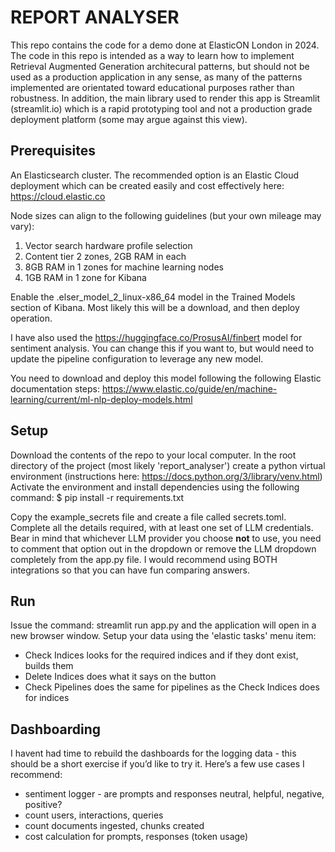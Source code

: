 # REPORT ANALYSER

This repo contains the code for a demo done at ElasticON London in 2024.
The code in this repo is intended as a way to learn how to implement Retrieval Augmented Generation architecural patterns, 
but should not be used as a production application in any sense, as many of the patterns implemented are orientated toward
educational purposes rather than robustness. In addition, the main library used to render this app is Streamlit (streamlit.io)
which is a rapid prototyping tool and not a production grade deployment platform (some may argue against this view).

## Prerequisites
An Elasticsearch cluster. The recommended option is an Elastic Cloud deployment which can be created easily and cost
effectively here: https://cloud.elastic.co

Node sizes can align to the following guidelines (but your own mileage may vary):
1. Vector search hardware profile selection
2. Content tier 2 zones, 2GB RAM in each
3. 8GB RAM in 1 zones for machine learning nodes
4. 1GB RAM in 1 zone for Kibana

Enable the .elser_model_2_linux-x86_64 model in the Trained Models section of Kibana. Most likely this will be a download, and then deploy operation.

I have also used the https://huggingface.co/ProsusAI/finbert model for sentiment analysis. You can change this if you want to, but would need to update the pipeline configuration to leverage any new model.

You need to download and deploy this model following the following Elastic documentation steps:
https://www.elastic.co/guide/en/machine-learning/current/ml-nlp-deploy-models.html

## Setup
Download the contents of the repo to your local computer.
In the root directory of the project (most likely 'report_analyser') create a python virtual environment (instructions here: https://docs.python.org/3/library/venv.html)
Activate the environment and install dependencies using the following command: $ pip install -r requirements.txt

Copy the example_secrets file and create a file called secrets.toml.
Complete all the details required, with at least one set of LLM credentials. Bear in mind that whichever LLM provider you choose **not** to use, you need to comment that option out in the dropdown or remove the LLM dropdown completely from the app.py file. I would recommend using BOTH integrations so that you can have fun comparing answers. 

## Run
Issue the command: streamlit run app.py and the application will open in a new browser window.
Setup your data using the 'elastic tasks' menu item:
- Check Indices looks for the required indices and if they dont exist, builds them
- Delete Indices does what it says on the button
- Check Pipelines does the same for pipelines as the Check Indices does for indices

## Dashboarding
I havent had time to rebuild the dashboards for the logging data - this should be a short exercise if you’d like to try it. 
Here’s a few use cases I recommend:
- sentiment logger - are prompts and responses neutral, helpful, negative, positive?
- count users, interactions, queries
- count documents ingested, chunks created
- cost calculation for prompts, responses (token usage)
